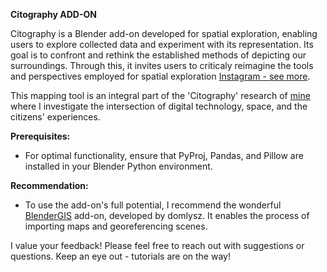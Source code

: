 **Citography ADD-ON**

Citography is a Blender add-on developed for spatial exploration, enabling users to explore collected data and experiment with its representation. Its goal is to confront and rethink the established methods of depicting our surroundings. Through this, it invites users to criticaly reimagine the tools and perspectives employed for spatial exploration [Instagram - see more](https://www.instagram.com/wero.gajda/). 

This mapping tool is an integral part of the 'Citography' research of [mine](https://www.linkedin.com/in/weronika-gajda-8b20ab109/) where I investigate the intersection of digital technology, space, and the citizens' experiences.

**Prerequisites:**

- For optimal functionality, ensure that PyProj, Pandas, and Pillow are installed in your Blender Python environment.

**Recommendation:**

- To use the add-on's full potential, I recommend the wonderful [BlenderGIS](https://github.com/domlysz/BlenderGIS/tree/master) add-on, developed by domlysz. It enables the process of importing maps and georeferencing scenes.


I value your feedback! Please feel free to reach out with suggestions or questions. Keep an eye out - tutorials are on the way!
